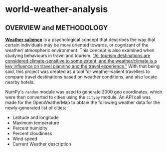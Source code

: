 # world-weather-analysis

## OVERVIEW and METHODOLOGY

[**Weather salience**](https://journals.ametsoc.org/view/journals/bams/90/12/2009bams2794_1.xml) is a psychological concept that describes the way that certain individuals may be more oriented towards, or cognizant of the weather/ atmospheric environment. This concept is also examined when studying behaviours in travel and tourism. ["All tourism destinations are considered climate-sensitive to some extent, and the weather/climate is a key influence on travel planning and the travel experience."](https://scholars.wlu.ca/cgi/viewcontent.cgi?article=1034&context=geog_faculty) With that being said, this project was created as a tool for weather-salient travellers to compare travel destinations based on weather conditions, and also locate nearby hotels.

NumPy's `random` module was used to generate 2000 geo coordinates, which were then converted to cities using the `citypy` module. An API call was made for the OpenWeatherMap to obtain the following weather data for the newly-generated list of cities:

* Latitude and longitude
* Maximum temperature
* Percent humidity
* Percent cloudiness
* Wind speed
* Current Weather description

